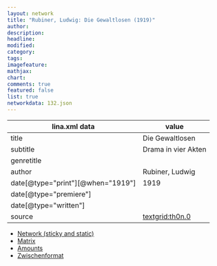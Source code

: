```yaml
---
layout: network
title: "Rubiner, Ludwig: Die Gewaltlosen (1919)"
author:
description:
headline:
modified:
category:
tags:
imagefeature: 
mathjax: 
chart: 
comments: true
featured: false
list: true
networkdata: 132.json
---
```

lina.xml data  | value
------------- | -------------
title|Die Gewaltlosen
subtitle|Drama in vier Akten
genretitle|
author|Rubiner, Ludwig
date[@type="print"][@when="1919"]|1919
date[@type="premiere"]|
date[@type="written"]|
source|[textgrid:th0n.0](https://textgridlab.org/1.0/tgcrud-public/rest/textgrid:th0n.0/data)



* [Network (sticky and static)](/linas/network132)
* [Matrix](/linas/matrix132)
* [Amounts](/linas/amount132)
* [Zwischenformat](/linas/lina132 )
